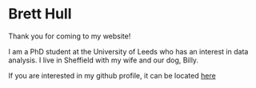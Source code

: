 # Brett Hull

Thank you for coming to my website!

I am a PhD student at the University of Leeds who has an interest in data analysis. I live in Sheffield with my wife and our dog, Billy.



If you are interested in my github profile, it can be located [here](https://github.com/Symbolic37)
